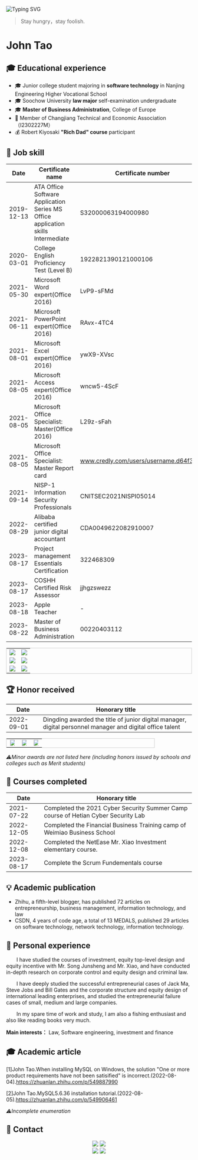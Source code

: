 ![Typing SVG](https://readme-typing-svg.demolab.com?font=Merriweather&size=30&pause=1000&multiline=true&width=688&height=88&lines=Hello!+%F0%9F%91%8B%F0%9F%91%8B%F0%9F%91%8B+I'm+John+Tao.;%E2%80%9CStay+hungry%EF%BC%8Cstay+foolish.%E2%80%9D)

> Stay hungry，stay foolish.

# John Tao

## 🎓 Educational experience

- 🎓 Junior college student majoring in **software technology** in Nanjing Engineering Higher Vocational School
- 🎓 Soochow University **law major** self-examination undergraduate
- 🎓 **Master of Business Administration**, College of Europe
- 🔭 Member of Changjiang Technical and Economic Association（I2302227M）
- 💰 Robert Kiyosaki **"Rich Dad" course** participant

## 💼 Job skill

| Date       | Certificate name                                             | Certificate number                     |
| ---------- | ------------------------------------------------------------ | -------------------------------------- |
| 2019-12-13 | ATA Office Software Application Series MS Office application skills Intermediate | S32000063194000980                     |
| 2020-03-01 | College English Proficiency Test (Level B)                   | 1922821390121000106                    |
| 2021-05-30 | Microsoft Word expert(Office 2016)                           | LvP9-sFMd                              |
| 2021-06-11 | Microsoft PowerPoint expert(Office 2016)                     | RAvx-4TC4                              |
| 2021-08-01 | Microsoft Excel expert(Office 2016)                          | ywX9-XVsc                              |
| 2021-08-05 | Microsoft Access expert(Office 2016)                         | wncw5-4ScF                             |
| 2021-08-05 | Microsoft Office Specialist: Master(Office 2016)             | L29z-sFah                              |
| 2021-08-05 | Microsoft Office Specialist: Master Report card              | www.credly.com/users/username.d64f3534 |
| 2021-09-14 | NISP-1 Information Security Professionals                    | CNITSEC2021NISPⅠ05014                  |
| 2022-08-29 | Alibaba certified junior digital accountant                  | CDA0049622082910007                    |
| 2023-08-17 | Project management Essentials Certification                  | 322468309                              |
| 2023-08-17 | COSHH Certified Risk Assessor                                | jjhgzswezz                             |
| 2023-08-18 | Apple Teacher                                                | -                                      |
| 2023-08-22 | Master of Business Administration                            | 00220403112                            |

<table style="border: 1px solid #ccc; width: 100%;" align="center">
    <tr>
        <td style="width: 50%; text-align: center;"><img src="https://typora-img-1301299232.cos.ap-shanghai.myqcloud.com/img/202308261355288.png" style="max-width: 100%; height: auto;"></td>
        <td style="width: 50%; text-align: center;"><img src="https://typora-img-1301299232.cos.ap-shanghai.myqcloud.com/img/202308261410215.PNG" style="max-width: 100%; height: auto;"></td>
    </tr>
    <tr>
        <td style="width: 50%; text-align: center;"><img src="https://typora-img-1301299232.cos.ap-shanghai.myqcloud.com/img/202308261405222.jpg" style="max-width: 100%; height: auto;"></td>
        <td style="width: 50%; text-align: center;"><img src="https://typora-img-1301299232.cos.ap-shanghai.myqcloud.com/img/202308261358739.png" style="max-width: 100%; height: auto;"></td>
    </tr>
    <tr>
        <td style="width: 50%; text-align: center;"><img src="https://typora-img-1301299232.cos.ap-shanghai.myqcloud.com/img/202308261412227.PNG" style="max-width: 100%; height: auto;"></td>
        <td style="width: 50%; text-align: center;"><img src="https://typora-img-1301299232.cos.ap-shanghai.myqcloud.com/img/202308261415955.jpg" style="max-width: 100%; height: auto;"></td>
    </tr>
</table>

## 🏆 Honor received

| Date       | Honorary title                                               |
| ---------- | ------------------------------------------------------------ |
| 2022-09-01 | Dingding awarded the title of junior digital manager, digital personnel manager and digital office talent |

<table style="border: 1px solid #ccc; width: 80%;" align="center">
    <tr>
        <td style="width: 33.33%; text-align: center;"><img src="https://typora-img-1301299232.cos.ap-shanghai.myqcloud.com/img/202308262029780.PNG" style="max-width: 80%; height: auto;"></td>
        <td style="width: 33.33%; text-align: center;"><img src="https://typora-img-1301299232.cos.ap-shanghai.myqcloud.com/img/202308262029975.PNG" style="max-width: 80%; height: auto;"></td>
        <td style="width: 33.33%; text-align: center;"><img src="https://typora-img-1301299232.cos.ap-shanghai.myqcloud.com/img/202308262030965.PNG" style="max-width: 80%; height: auto;"></td>
    </tr>
</table>

*⚠Minor awards are not listed here (including honors issued by schools and colleges such as Merit students)*

## 📙 Courses completed

| Date       | Honorary title                                               |
| ---------- | ------------------------------------------------------------ |
| 2021-07-22 | Completed the 2021 Cyber Security Summer Camp course of Hetian Cyber Security Lab |
| 2022-12-05 | Completed the Financial Business Training camp of Weimiao Business School |
| 2022-12-08 | Completed the NetEase Mr. Xiao Investment elementary course. |
| 2023-08-17 | Complete the Scrum Fundementals course                       |

## 💡 Academic publication

- Zhihu, a fifth-level blogger, has published 72 articles on entrepreneurship, business management, information technology, and law
- CSDN, 4 years of code age, a total of 13 MEDALS, published 29 articles on software technology, network technology, information technology.

## 🚀 Personal experience

&emsp;&emsp;I have studied the courses of investment, equity top-level design and equity incentive with Mr. Song Junsheng and Mr. Xiao, and have conducted in-depth research on corporate control and equity design and criminal law.

&emsp;&emsp;I have deeply studied the successful entrepreneurial cases of Jack Ma, Steve Jobs and Bill Gates and the corporate structure and equity design of international leading enterprises, and studied the entrepreneurial failure cases of small, medium and large companies.

&emsp;&emsp;In my spare time of work and study, I am also a fishing enthusiast and also like reading books very much.

**Main interests：** Law, Software engineering, investment and finance

## 🎓 Academic article

[1]John Tao.When installing MySQL on Windows, the solution "One or more product requirements have not been satisified" is incorrect.(2022-08-04).https://zhuanlan.zhihu.com/p/549887990

[2]John Tao.MySQL5.6.36 installation tutorial.(2022-08-05).https://zhuanlan.zhihu.com/p/549906461

*⚠Incomplete enumeration*

## 🔗 Contact

<div align="center">
	<td>
		<tr>
    		<a href="https://blog.csdn.net/Suprman88"><img src="https://img.shields.io/badge/CSDN-论坛-c32136" /></a>
    	</tr>
    	<tr>
    		<a href="https://www.zhihu.com/people/draper-crypto"><img src="https://img.shields.io/badge/Zhihu-知乎-blue" /></a>
		</tr>
	</td>
	<br>
	<td>
		<tr>
			<img src="https://stats.justsong.cn/api/zhihu?username=draper-crypto&theme=light&lang=zh-CN" />
		</tr>
		<tr>
			<img src="https://stats.justsong.cn/api/csdn?id=Suprman88&theme=light&lang=zh-CN" />
		</tr>
	</td>
</div>
